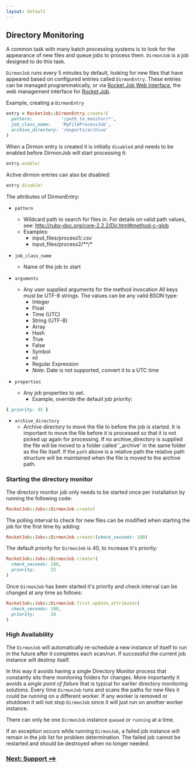 ```yaml
---
layout: default
---
```


## Directory Monitoring

A common task with many batch processing systems is to look for the appearance of
new files and queue jobs to process them. `DirmonJob` is a job designed to do
this task.

`DirmonJob` runs every 5 minutes by default, looking for new files that have appeared
based on configured entries called `DirmonEntry`. These entries can be managed
programmatically, or via [Rocket Job Web Interface][1], the web management interface for [Rocket Job][0].

Example, creating a `DirmonEntry`

~~~ruby
entry = RocketJob::DirmonEntry.create!(
  pattern:           '/path_to_monitor/*',
  job_class_name:    'MyFileProcessJob',
  archive_directory: '/exports/archive'
)
~~~

When a Dirmon entry is created it is initially `disabled` and needs to be enabled before
DirmonJob will start processing it:

~~~ruby
entry.enable!
~~~

Active dirmon entries can also be disabled:

~~~ruby
entry.disable!
~~~

The attributes of DirmonEntry:

* `pattern` <String>
    * Wildcard path to search for files in.
      For details on valid path values, see: http://ruby-doc.org/core-2.2.2/Dir.html#method-c-glob
    * Examples:
        * input_files/process1/*.csv*
        * input_files/process2/**/*
* `job_class_name` <String>
    * Name of the job to start
* `arguments` <Array>
    * Any user supplied arguments for the method invocation
      All keys must be UTF-8 strings. The values can be any valid BSON type:
        * Integer
        * Float
        * Time    (UTC)
        * String  (UTF-8)
        * Array
        * Hash
        * True
        * False
        * Symbol
        * nil
        * Regular Expression
        * _Note_: Date is not supported, convert it to a UTC time

* `properties` <Hash>
    * Any job properties to set.
        * Example, override the default job priority:

~~~ruby
{ priority: 45 }
~~~

* `archive_directory`
    * Archive directory to move the file to before the job is started. It is important to
      move the file before it is processed so that it is not picked up again for processing.
      If no archive_directory is supplied the file will be moved to a folder called '_archive'
      in the same folder as the file itself.
      If the `path` above is a relative path the relative path structure will be
      maintained when the file is moved to the archive path.

### Starting the directory monitor

The directory monitor job only needs to be started once per installation by running
the following code:

~~~ruby
RocketJob::Jobs::DirmonJob.create!
~~~

The polling interval to check for new files can be modified when starting the job
for the first time by adding:

~~~ruby
RocketJob::Jobs::DirmonJob.create!(check_seconds: 180)
~~~

The default priority for `DirmonJob` is 40, to increase it's priority:

~~~ruby
RocketJob::Jobs::DirmonJob.create!(
  check_seconds: 180,
  priority:      25
)
~~~

Once `DirmonJob` has been started it's priority and check interval can be
changed at any time as follows:

~~~ruby
RocketJob::Jobs::DirmonJob.first.update_attributes(
  check_seconds: 180,
  priority:      20
)
~~~

### High Availability

The `DirmonJob` will automatically re-schedule a new instance of itself to run in
the future after it completes each scan/run. If successful the current job instance
will destroy itself.

In this way it avoids having a single Directory Monitor process that constantly
sits there monitoring folders for changes. More importantly it avoids a _single
point of failure_ that is typical for earlier directory monitoring solutions.
Every time `DirmonJob` runs and scans the paths for new files it could be running
on a different worker. If any worker is removed or shutdown it will not stop
`DirmonJob` since it will just run on another worker instance.

There can only be one `DirmonJob` instance `queued` or `running` at a time.

If an exception occurs while running `DirmonJob`, a failed job instance will remain
in the job list for problem determination. The failed job cannot be restarted and
should be destroyed when no longer needed.

### [Next: Support ==>](support.html)

[0]: http://rocketjob.io
[1]: https://github.com/rocketjob/rocketjob_mission_control
[2]: http://rocketjob.github.io/semantic_logger
[3]: https://github.com/rocketjob/rocketjob
